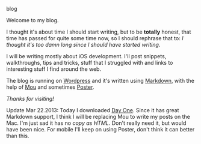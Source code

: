 blog

Welcome to my blog.  
  
I thought it's about time I should start writing, but to be **totally** honest, that time has passed for quite some time now, so I should rephrase that to: *I thought it's too damn long since I should have started writing*.  
  
I will be writing mostly about iOS development. I'll post snippets, walkthroughs, tips and tricks, stuff that I struggled with and links to interesting stuff I find around the web.  

The blog is running on [Wordpress](http://wordpress.org/) and it's written using [Markdown](http://daringfireball.net/projects/markdown/), with the help of [Mou](http://mouapp.com/) and sometimes [Poster](http://www.tomwitkin.com/poster/).

*Thanks for visiting!*

Update Mar 22.2013: Today I downloaded [Day One](http://dayoneapp.com). Since it has great Markdown support, I think I will be replacing Mou to write my posts on the Mac. I'm just sad it has no *copy as HTML*. Don't really need it, but would have been nice.
For mobile I'll keep on using Poster, don't think it can better than this.